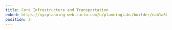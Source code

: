 ```yaml
---
title: Core Infrastructure and Transportation
embed: https://nycplanning-web.carto.com/u/planninglabs/builder/eab1a602-225a-4d35-b4c3-472880801d8f/embed?state=%7B%22map%22%3A%7B%22ne%22%3A%5B40.701919090383136%2C-74.03154373168947%5D%2C%22sw%22%3A%5B40.76546147212545%2C-73.94708633422853%5D%2C%22center%22%3A%5B40.7336978669935%2C-73.989315032959%5D%2C%22zoom%22%3A14%7D%2C%22widgets%22%3A%7B%22937b8e2e-5a69-449b-be59-d5b12d21e0b1%22%3A%7B%22acceptedCategories%22%3A%5B%22CORE+INFRASTRUCTURE+AND+TRANSPORTATION%22%5D%2C%22collapsed%22%3Atrue%7D%7D%7D
position: a
---
```

